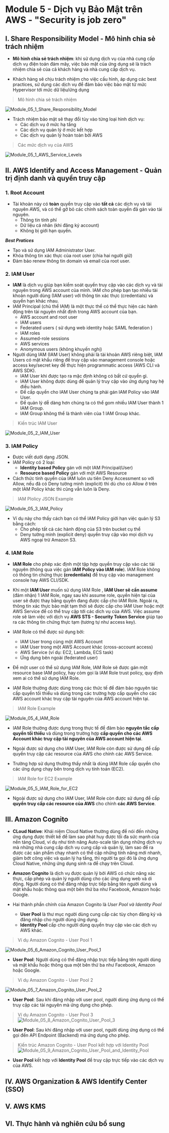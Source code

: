 # **Module 5 - Dịch vụ Bảo Mật trên AWS** - "Security is job zero"
## **I. Share Responsibility Model - Mô hình chia sẻ trách nhiệm**
- **Mô hình chia sẻ trách nhiệm**: khi sử dụng dịch vụ của nhà cung cấp dịch vụ điện toán đám mây, việc bảo mật của ứng dụng sẽ là trách nhiệm chia sẻ của cả khách hàng và nhà cung cấp dịch vụ. 

- Khách hàng sẽ chịu trách nhiệm cho việc cấu hình, áp dụng các best practices, sử dụng các dịch vụ để đảm bảo việc bảo mật từ mức Hypervisor tới mức dữ liệu/ứng dụng

> Mô hình chia sẻ trách nhiệm 

![Module_05_1_Share_Responsibility_Model](https://github.com/DazielNguyen/aws-fcj-report/blob/main/TAKE_NOTES_%26_LABS/Module_05/Image_module_05/Module_05_1_Share_Responsibility_Model.png)

- Trách nhiệm bảo mật sẽ thay đổi tùy vào từng loại hình dịch vụ: 
    + Các dịch vụ ở mức hạ tầng
    + Các dịch vụ quản lý ở mức kết hợp
    + Các dịch vụ quản lý hoàn toàn bởi AWS

> Các mức dịch vụ của AWS

![Module_05_1_AWS_Service_Levels](https://github.com/DazielNguyen/aws-fcj-report/blob/main/TAKE_NOTES_%26_LABS/Module_05/Image_module_05/Module_05_1_AWS_Service_Levels.png)

## **II. AWS Identify and Access Management - Quản trị định danh và quyền truy cập**
### **1. Root Account**
- Tài khoản này có **toàn** quyền truy cập vào **tất cả** các dịch vụ và tài nguyên AWS, và có thể gỡ bỏ các chính sách toàn quyền đã gán vào tài nguyên. 
    + Thông tin tính phí
    + Dữ liệu cá nhân (khi đăng ký account)
    + Không bị giới hạn quyền. 

***Best Pratices***
- Tạo và sử dụng IAM Administrator User. 
- Khóa thông tin xác thực của root user (chia hai người giữ)
- Đảm bảo renew thông tin domain và email của root user. 
### **2. IAM User**
- **IAM** là dịch vụ giúp bạn kiểm soát quyền truy cập vào các dịch vụ và tài nguyên trong AWS account của mình. IAM cho phép bạn tạo nhiều tài khoản người dùng (IAM user) với thông tin xác thực (credentials) và quyển hạn khác nhau.
- IAM Principal (chủ thể IAM) là một thực thể có thể thực hiện các hành động trên tài nguyên nhất định trong AWS account của bạn.
    + AWS account and root user
    + IAM users
    + Federated users ( sử dụng web identity hoặc SAML federation )
    + IAM roles
    + Assumed-role sessions
    + AWS services
    + Anonymous users (không khuyến nghị)
- Người dùng IAM (IAM User) không phải là tài khoản AWS riêng biệt, IAM Users có mật khẩu riêng để truy cập vào management console hoặc access key/secret key để thực hiện programmatic access (AWS CLI và AWS SDK).
    + IAM User khi được tạo ra mặc định không có bất cứ quyền gì.
    + IAM User không được dùng để quản lý truy cập vào ứng dụng hay hệ điều hành.
    + Để cấp quyền cho IAM User chúng ta phải gán IAM Policy vào IAM User.
    + Để quản lý dễ dàng hơn chúng ta có thể gom nhiều IAM User thành 1 IAM Group.
    + IAM Group không thể là thành viên của 1 IAM Group khác.

> Kiến trúc IAM User

![Module_05_2_IAM_User](https://github.com/DazielNguyen/aws-fcj-report/blob/main/TAKE_NOTES_%26_LABS/Module_05/Image_module_05/Module_05_2_IAM_User.png)

### **3. IAM Policy**
- Được viết dưới dạng JSON. 
- IAM Policy có 2 loại: 
    + **Identity based Policy** gán với một IAM Principal(User)
    + **Resource based Policy** gán với một AWS Resource
- Cách thức tính quyền của IAM luôn ưu tiên Deny Accessment so với Allow, nếu đã có Deny tường minh (explicit) thì dù cho có Allow ở trên một IAM Policy khác thì cũng vẫn luôn là Deny. 

> IAM Plolicy JSON Example 

![Module_05_3_IAM_Policy](https://github.com/DazielNguyen/aws-fcj-report/blob/main/TAKE_NOTES_%26_LABS/Module_05/Image_module_05/Module_05_3_IAM_Policy.png)

- Ví dụ này cho thấy cách bạn có thể IAM Policy giới hạn việc quản lý S3 bằng cách: 
    + Cho phép tất cả các hành động của S3 trên bucket cụ thể
    + Deny tường minh (explicit deny) quyền truy cập vào mọi dịch vụ AWS ngoại trừ Amazon S3. 

### **4. IAM Role**
- **IAM Role** cho phép xác định một tập hợp quyền truy cập vào các tài nguyên (thông qua việc gán **IAM Policy vào IAM role**). IAM Role không có thông tin chứng thực **(credentials)** để truy cập vào management console hay AWS CLI/SDK.
- Khi một **IAM User** muốn sử dụng IAM Role , **IAM User sẽ cần assume** (đảm nhận) 1 IAM Role, ngay sau khi assume role, quyền hiện tại của user sẽ được thay bằng quyền đang được cấp cho IAM Role. Ngoài ra, thông tin xác thực bảo mật tạm thời sẽ được cấp cho IAM User hoặc một AWS Service để có thể truy cập tới các dich vụ của AWS. Việc assume role sẽ làm việc với dịch vụ **AWS STS - Security Token Service** giúp tạo ra các thông tin chứng thực tạm (tương tự như access key). 
- IAM Role có thể được sử dụng bởi: 
    + IAM User trong cùng một AWS Account
    + IAM User trong một AWS Account khác (cross-account access)
    + AWS Service (ví dụ: EC2, Lambda, ECS task)
    + Ứng dụng bên ngoài (federated user)

- Để một user có thể sử dụng IAM Role, IAM Role sẽ được gán một resource base IAM policy, 
hay còm gọi là IAM Role trust policy, quy định xem ai có thể sử dụng IAM Role. 
- IAM Role thường được dùng trong các thức tế để đảm bảo nguyên tác cấp quyền tối thiểu và dùng trong các trường hợp cấp quyền cho các AWS account khác truy cập tài nguyên của AWS account hiện tại. 
> IAM Role Example

![Module_05_4_IAM_Role](https://github.com/DazielNguyen/aws-fcj-report/blob/main/TAKE_NOTES_%26_LABS/Module_05/Image_module_05/Module_05_4_IAM_Role.png)

- IAM Role thường được dụng trong thực tế để đảm bảo **nguyên tắc cấp quyền tối thiểu** và dùng trong trường hợp **cấp quyền cho các AWS Account khác truy cập tài nguyên của AWS account hiện tại**. 
- Ngoài được sử dụng cho IAM User, IAM Role còn được sử dụng để cấp quyền truy cập các resource của AWS cho chính các AWS Service. 

- Trường hợp sử dụng thường thấy nhất là dùng IAM Role cấp quyền cho các ứng dụng chạy bên trong dịch vụ tính toán (EC2). 

> IAM Role for EC2 Example

![Module_05_5_IAM_Role_for_EC2](https://github.com/DazielNguyen/aws-fcj-report/blob/main/TAKE_NOTES_%26_LABS/Module_05/Image_module_05/Module_05_5_IAM_Role_for_EC2.png)

- Ngoài được sử dụng cho IAM User, IAM Role còn được sử dụng để cấp **quyền truy cấp các resource của AWS** cho chính **các AWS Service**. 

## **III. Amazon Cognito**
- **CLoud Native**: Khái niệm Cloud Native thường dùng để nói đến những ứng dụng được thiết kế để làm sao phát huy được tối đa sức mạnh của nền tảng Cloud, ví dụ như tính năng Auto-scale tận dụng những dịch vụ mà những nhà cung cấp dịch vụ cung cấp và quản lý, làm sao để ra được các sản phẩm chạy nhanh có thể cập những tính năng mới nhanh, giảm bớt công việc và quản lý hạ tầng, thì người ta gọi đó là ứng dụng Cloud Native, những ứng dụng sinh ra để chạy trên Cloud. 

- **Amazon Cognito** là dịch vụ được quản lý bởi AWS có chức năng xác thực, cấp phép và quản lý người dùng cho các ứng dụng web và di động. Người dùng có thể đăng nhập trực tiếp bằng tên người dùng và mật khẩu hoặc thông qua một bên thứ ba như Facebook, Amazon hoặc Google.
- Hai thành phần chính của Amazon Cognito là *User Pool và Identity Pool*
    + **User Pool** là thư mục người dùng cung cấp các tùy chọn đăng ký và đăng nhập cho người dùng ứng dụng.
    + **Identity Pool** cấp cho người dùng quyền truy cập vào các dịch vụ AWS khác.
> Ví dụ Amazon Cognito - User Pool 1

![Module_05_6_Amazon_Cognito_User_Pool_1]()

- **User Pool**: Người dùng có thể đăng nhập trực tiếp bằng tên người dùng và mật khẩu hoặc thông qua một bên thứ ba như Facebook, Amazon hoặc Google. 

> Ví dụ Amazon Cognito - User Pool 2

![Module_05_7_Amazon_Cognito_User_Pool_2]()

- **User Pool**: Sau khi đăng nhập với user pool, người dùng ứng dụng có thể truy cập các tài nguyên mà ứng dụng cho phép. 

> Ví dụ Amazon Cognito - User Pool 3
![Module_05_8_Amazon_Cognito_User_Pool_3]()

- **User Pool**: Sau khi đăng nhập với user pool, người dùng ứng dụng có thể gọi đến API Endpoint (Backend) mà ứng dụng cho phép.

> Kiến trúc Amazon Cognito - User Pool kết hợp với Identity Pool
![Module_05_9_Amazon_Cognito_User_Pool_and_Identity_Pool]()

- **User Pool** kết hợp với **Identity Pool** để truy cập trực tiếp vào các dịch vụ của AWS. 



## **IV. AWS Organization & AWS Identify Center (SSO)**



## **V. AWS KMS**


## **VI. Thực hành và nghiên cứu bổ sung**
